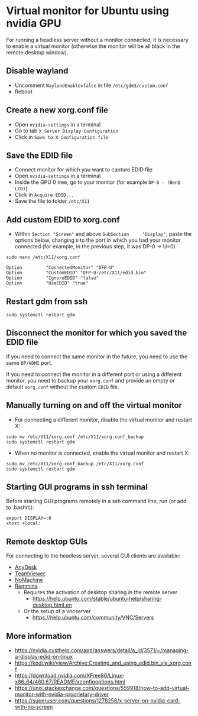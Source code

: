 # Virtual monitor for Ubuntu using nvidia GPU

For running a headless server without a monitor connected, it is necessary to enable a virtual monitor (otherwise the monitor will be all black in the remote desktop window).


## Disable wayland

- Uncomment `WaylandEnable=false` in file `/etc/gdm3/custom.conf`
- Reboot


## Create a new xorg.conf file

- Open `nvidia-settings` in a terminal
- Go to tab `X Server Display Configuration`
- Click in `Save to X Configuration file`


## Save the EDID file

- Connect monitor for which you want to capture EDID file
- Open `nvidia-settings` in a terminal
- Inside the GPU 0 tree, go to your monitor (for example `DP-0 - (BenQ LCD)`)
- Click in `Acquire EDID...`
- Save the file to folder `/etc/X11`


## Add custom EDID to xorg.conf

- Within `Section "Screen"` and above `SubSection     "Display"`, paste the options below, changing `U` to the port in which you had your monitor connected (for example, in the previous step, it was DP-0 -> U=0)

```
sudo nano /etc/X11/xorg.conf
```

```
Option         "ConnectedMonitor" "DFP-U"
Option         "CustomEDID" "DFP-U:/etc/X11/edid.bin"
Option         "IgnoreEDID" "false"
Option         "UseEDID" "true"
```


## Restart gdm from ssh

```
sudo systemctl restart gdm
```


## Disconnect the monitor for which you saved the EDID file

If you need to connect the same monitor in the future, you need to use the same `DP/HDMI` port.

If you need to connect the monitor in a different port or using a different monitor, you need to backup your `xorg.conf` and provide an empty or default `xorg.conf` without the custom `EDID` file.


## Manually turning on and off the virtual monitor

- For connecting a different monitor, disable the virtual monitor and restart X:

```
sudo mv /etc/X11/xorg.conf /etc/X11/xorg.conf_backup
sudo systemctl restart gdm
```

- When no monitor is connected, enable the virtual monitor and restart X:

```
sudo mv /etc/X11/xorg.conf_backup /etc/X11/xorg.conf
sudo systemctl restart gdm
```


## Starting GUI programs in ssh terminal

Before starting GUI programs remotely in a ssh command line, run (or add to .bashrc):

```
export DISPLAY=:0
xhost +local:
```


## Remote desktop GUIs

For connecting to the headless server, several GUI clients are available:

- [AnyDesk](https://anydesk.com/)
- [TeamViewer](https://www.teamviewer.com)
- [NoMachine](https://www.nomachine.com)
- [Remmina](https://remmina.org/)
    * Requires the activation of desktop sharing in the remote server
      * https://help.ubuntu.com/stable/ubuntu-help/sharing-desktop.html.en
    * Or the setup of a vncserver
      * https://help.ubuntu.com/community/VNC/Servers


## More information

- https://nvidia.custhelp.com/app/answers/detail/a_id/3571/~/managing-a-display-edid-on-linux
- https://kodi.wiki/view/Archive:Creating_and_using_edid.bin_via_xorg.conf
- https://download.nvidia.com/XFree86/Linux-x86_64/460.67/README/xconfigoptions.html
- https://unix.stackexchange.com/questions/559918/how-to-add-virtual-monitor-with-nvidia-proprietary-driver
- https://superuser.com/questions/1278256/x-server-on-nvidia-card-with-no-screen
